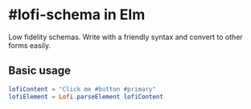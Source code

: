 # #lofi-schema in Elm

Low fidelity schemas. Write with a friendly syntax and convert to other forms easily.

## Basic usage

```elm
lofiContent = "Click me #button #primary"
lofiElement = Lofi.parseElement lofiContent
```
